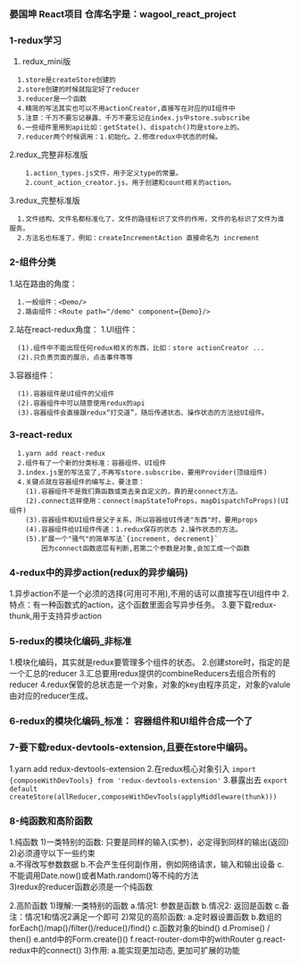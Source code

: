 
###  晏国坤 React项目    仓库名字是：wagool_react_project
### 1-redux学习
1. redux_mini版
```shell
  1.store是createStore创建的
  2.store创建的时候就指定好了reducer
  3.reducer是一个函数
  4.精简的写法其实也可以不用actionCreator,直接写在对应的UI组件中
  5.注意：千万不要忘记暴露、千万不要忘记在index.js中store.subscribe
  6.一些组件里用到api比如：getState()、dispatch()均是store上的。
  7.reducer两个时候调用：1.初始化。2.修改redux中状态的时候。
```
2.redux_完整非标准版
```shell
	1.action_types.js文件，用于定义type的常量。
	2.count_action_creator.js，用于创建和count相关的action。
```
3.redux_完整标准版
```shell
  1.文件结构、文件名都标准化了，文件的路径标识了文件的作用，文件的名标识了文件为谁服务。
  2.方法名也标准了，例如：createIncrementAction 直接命名为 increment
```

### 2-组件分类
1.站在路由的角度：
```shell
  1.一般组件：<Demo/>
  2.路由组件：<Route path="/demo" component={Demo}/>
```
2.站在react-redux角度：
  1.UI组件：
```shell
  (1).组件中不能出现任何redux相关的东西，比如：store actionCreator ...
  (2).只负责页面的展示，点击事件等等
```
3.容器组件：
```shell
  (1).容器组件是UI组件的父组件
  (2).容器组件中可以随意使用redux的api
  (3).容器组件会直接跟redux“打交道”，随后传递状态、操作状态的方法给UI组件。
```
### 3-react-redux
```shell
  1.yarn add react-redux
  2.组件有了一个新的分类标准：容器组件、UI组件
  3.index.js里的写法变了,不再写store.subscribe，要用Provider(顶级组件)
  4.关键点就在容器组件的编写上，要注意：
    (1).容器组件不是我们靠函数或类去亲自定义的，靠的是connect方法。
    (2).connect这样使用：connect(mapStateToProps，mapDispatchToProps)(UI组件)
    (3).容器组件和UI组件是父子关系，所以容器给UI传递"东西"时，要用props
    (4).容器组件给UI组件传递：1.redux保存的状态 2.操作状态的方法。
    (5).扩展一个"骚气"的简单写法`{increment, decrement}`
        因为connect函数底层有判断,若第二个参数是对象,会加工成一个函数
```
### 4-redux中的异步action(redux的异步编码)
  1.异步action不是一个必须的选择(可用可不用),不用的话可以直接写在UI组件中
  2.特点：有一种函数式的action，这个函数里面会写异步任务。
  3.要下载redux-thunk,用于支持异步action

### 5-redux的模块化编码_非标准
  1.模块化编码，其实就是redux要管理多个组件的状态。
  2.创建store时，指定的是一个汇总的reducer
  3.汇总要用redux提供的combineReducers去组合所有的reducer
  4.redux保管的总状态是一个对象，对象的key由程序员定，对象的valule由对应的reducer生成。

### 6-redux的模块化编码_标准： 容器组件和UI组件合成一个了

### 7-要下载redux-devtools-extension,且要在store中编码。
  1.yarn add redux-devtools-extension
  2.在redux核心对象引入
    `import {composeWithDevTools} from 'redux-devtools-extension'`
  3.暴露出去
    `export default createStore(allReducer,composeWithDevTools(applyMiddleware(thunk)))`

### 8-纯函数和高阶函数
  1.纯函数
    1)一类特别的函数: 只要是同样的输入(实参)，必定得到同样的输出(返回)
    2)必须遵守以下一些约束  
      a.不得改写参数数据
      b.不会产生任何副作用，例如网络请求，输入和输出设备
      c.不能调用Date.now()或者Math.random()等不纯的方法  
    3)redux的reducer函数必须是一个纯函数
    
  2.高阶函数
    1)理解:一类特别的函数
			a.情况1: 参数是函数
			b.情况2: 返回是函数
			c.备注：情况1和情况2满足一个即可
    2)常见的高阶函数: 
        a.定时器设置函数
        b.数组的forEach()/map()/filter()/reduce()/find()
        c.函数对象的bind()
        d.Promise() / then()
        e.antd中的Form.create()()
        f.react-router-dom中的withRouter
        g.react-redux中的connect()
    3)作用: 
        a.能实现更加动态, 更加可扩展的功能
